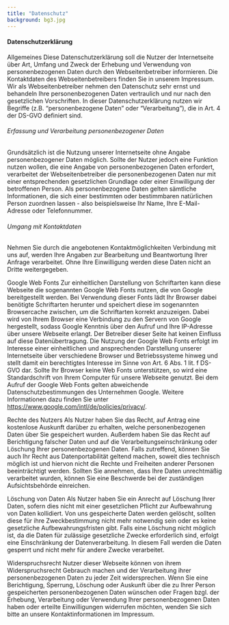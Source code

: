 ```yaml
---
title: "Datenschutz"
background: bg3.jpg
---
```



#### Datenschutzerklärung
Allgemeines        Diese Datenschutzerklärung soll die Nutzer der Internetseite über Art, Umfang und Zweck der Erhebung und Verwendung von personenbezogenen Daten durch den Webseitenbetreiber informieren. Die Kontaktdaten des Webseitenbetreibers finden Sie in unserem Impressum.
Wir als Webseitenbetreiber nehmen den Datenschutz sehr ernst und behandeln Ihre personenbezogenen Daten vertraulich und nur nach den gesetzlichen Vorschriften. In dieser Datenschutzerklärung nutzen wir Begriffe (z.B. “personenbezogene Daten” oder “Verarbeitung”), die in Art. 4 der DS-GVO definiert sind.
 
###### Erfassung und Verarbeitung personenbezogener Daten
Grundsätzlich ist die Nutzung unserer Internetseite ohne Angabe personenbezogener Daten möglich. Sollte der Nutzer jedoch eine Funktion nutzen wollen, die eine Angabe von personenbezogenen Daten erfordert, verarbeitet der Webseitenbetreiber die personenbezogenen Daten nur mit einer entsprechenden gesetzlichen Grundlage oder einer Einwilligung der betroffenen Person. Als personenbezogene Daten gelten sämtliche Informationen, die sich einer bestimmten oder bestimmbaren natürlichen Person zuordnen lassen - also beispielsweise Ihr Name, Ihre E-Mail-Adresse oder Telefonnummer.
 
###### Umgang mit Kontaktdaten 
Nehmen Sie durch die angebotenen Kontaktmöglichkeiten Verbindung mit uns auf, werden Ihre Angaben zur Bearbeitung und Beantwortung Ihrer Anfrage verarbeitet. Ohne Ihre Einwilligung werden diese Daten nicht an Dritte weitergegeben.
  
Google Web Fonts
 Zur einheitlichen Darstellung von Schriftarten kann diese Webseite die sogenannten Google Web Fonts nutzen, die von Google bereitgestellt werden. Bei Verwendung dieser Fonts lädt Ihr Browser dabei benötigte Schriftarten herunter und speichert diese im sogenannten Browsercache zwischen, um die Schriftarten korrekt anzuzeigen. Dabei wird von Ihrem Browser eine Verbindung zu den Servern von Google hergestellt, sodass Google Kenntnis über den Aufruf und Ihre IP-Adresse über unsere Webseite erlangt. Der Betreiber dieser Seite hat keinen Einfluss auf diese Datenübertragung. 
Die Nutzung der Google Web Fonts erfolgt im Interesse einer einheitlichen und ansprechenden Darstellung unserer Internetseite über verschiedene Browser und Betriebssysteme hinweg und stellt damit ein berechtigtes Interesse im Sinne von Art. 6 Abs. 1 lit. f DS-GVO dar. Sollte Ihr Browser keine Web Fonts unterstützen, so wird eine Standardschrift von Ihrem Computer für unsere Webseite genutzt.
Bei dem Aufruf der Google Web Fonts gelten abweichende Datenschutzbestimmungen des Unternehmen Google. Weitere Informationen dazu finden Sie unter https://www.google.com/intl/de/policies/privacy/.
 
Rechte des Nutzers 
Als Nutzer haben Sie das Recht, auf Antrag eine kostenlose Auskunft darüber zu erhalten, welche personenbezogenen Daten über Sie gespeichert wurden. Außerdem haben Sie das Recht auf Berichtigung falscher Daten und auf die Verarbeitungseinschränkung oder Löschung Ihrer personenbezogenen Daten. Falls zutreffend, können Sie auch Ihr Recht aus Datenportabilität geltend machen, soweit dies technisch möglich ist und hiervon nicht die Rechte und Freiheiten anderer Personen beeinträchtigt werden. Sollten Sie annehmen, dass Ihre Daten unrechtmäßig verarbeitet wurden, können Sie eine Beschwerde bei der zuständigen Aufsichtsbehörde einreichen.
 
Löschung von Daten 
Als Nutzer haben Sie ein Anrecht auf Löschung Ihrer Daten, sofern dies nicht mit einer gesetzlichen Pflicht zur Aufbewahrung von Daten kollidiert. Von uns gespeicherte Daten werden gelöscht, sollten diese für ihre Zweckbestimmung nicht mehr notwendig sein oder es keine gesetzliche Aufbewahrungsfristen gibt. Falls eine Löschung nicht möglich ist, da die Daten für zulässige gesetzliche Zwecke erforderlich sind, erfolgt eine Einschränkung der Datenverarbeitung. In diesem Fall werden die Daten gesperrt und nicht mehr für andere Zwecke verarbeitet.
 
Widerspruchsrecht 
Nutzer dieser Webseite können von ihrem Widerspruchsrecht Gebrauch machen und der Verarbeitung ihrer personenbezogenen Daten zu jeder Zeit widersprechen. Wenn Sie eine Berichtigung, Sperrung, Löschung oder Auskunft über die zu Ihrer Person gespeicherten personenbezogenen Daten wünschen oder Fragen bzgl. der Erhebung, Verarbeitung oder Verwendung Ihrer personenbezogenen Daten haben oder erteilte Einwilligungen widerrufen möchten, wenden Sie sich bitte an unsere Kontaktinformationen im Impressum.
